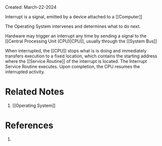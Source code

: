 Created: March-22-2024

Interrupt is a signal, emitted by a device attached to a [[Computer]]

The Operating System intervenes and determines what to do next.

Hardware may trigger an interrupt any time by sending a signal to the [[Central Processing Unit (CPU)|CPU]], usually through the [[System Bus]]

When interrupted, the [[CPU]] stops what is is doing and immediately transfers execution to a fixed location, which contains the starting address where the [[Service Routine]] of the interrupt is located. The Interrupt Service Routine executes. Upon completion, the CPU resumes the interrupted activity.

# Related Notes

1. [[Operating System]]
# References

1. 